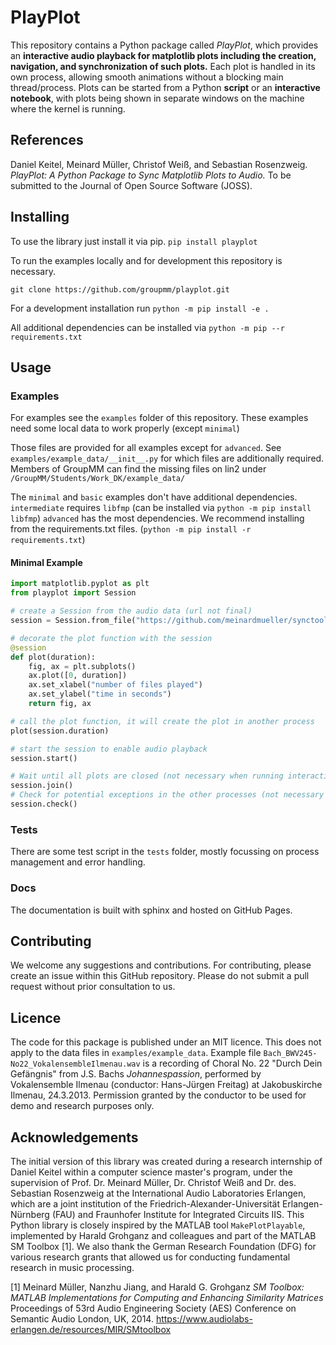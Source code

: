 # PlayPlot

This repository contains a Python package called _PlayPlot_, 
which provides an __interactive audio playback for matplotlib plots including the creation, navigation, and synchronization of such plots.__
Each plot is handled in its own process, allowing smooth animations without a blocking main thread/process.
Plots can be started from a Python __script__ or an __interactive notebook__, with plots being shown in separate windows on the machine
where the kernel is running.


## References

Daniel Keitel, Meinard Müller, Christof Weiß, and Sebastian Rosenzweig.
_PlayPlot: A Python Package to Sync Matplotlib Plots to Audio._
To be submitted to the Journal of Open Source Software (JOSS).

## Installing

To use the library just install it via pip.
```pip install playplot```

To run the examples locally and for development this repository is necessary.

```git clone https://github.com/groupmm/playplot.git```

For a development installation run ```python -m pip install -e .```

All additional dependencies can be installed via ```python -m pip --r requirements.txt```

## Usage

### Examples

For examples see the `examples` folder of this repository.
These examples need some local data to work properly (except ``minimal``)

Those files are provided for all examples except for ``advanced``.
See ``examples/example_data/__init__.py`` for which files are additionally required. 
Members of GroupMM can find the missing files on lin2 under ``/GroupMM/Students/Work_DK/example_data/``

The ``minimal`` and ``basic`` examples don't have additional dependencies.
``intermediate`` requires ``libfmp`` (can be installed via ``python -m pip install libfmp``)
``advanced`` has the most dependencies. We recommend installing from the requirements.txt files. (``python -m pip install -r requirements.txt``) 

#### Minimal Example

```python
import matplotlib.pyplot as plt
from playplot import Session

# create a Session from the audio data (url not final)
session = Session.from_file("https://github.com/meinardmueller/synctoolbox/blob/master/data_music/Schubert_D911-01_HU33.wav?raw=true")

# decorate the plot function with the session
@session
def plot(duration):
    fig, ax = plt.subplots()
    ax.plot([0, duration])
    ax.set_xlabel("number of files played")
    ax.set_ylabel("time in seconds")
    return fig, ax

# call the plot function, it will create the plot in another process
plot(session.duration)

# start the session to enable audio playback
session.start()

# Wait until all plots are closed (not necessary when running interactive)
session.join()
# Check for potential exceptions in the other processes (not necessary when running interactive, an error msg will be displayed)
session.check()
```

### Tests
There are some test script in the `tests` folder, mostly focussing on process management and error handling.

### Docs
The documentation is built with sphinx and hosted on GitHub Pages.

## Contributing
We welcome any suggestions and contributions.
For contributing, please create an issue within this GitHub repository.
Please do not submit a pull request without prior consultation to us.

## Licence
The code for this package is published under an MIT licence.
This does not apply to the data files in ``examples/example_data``.
Example file ``Bach_BWV245-No22_VokalensembleIlmenau.wav`` is a recording of Choral No. 22 "Durch Dein Gefängnis" from J.S. Bachs _Johannespassion_, performed by Vokalensemble Ilmenau (conductor: Hans-Jürgen Freitag) at Jakobuskirche Ilmenau, 24.3.2013. Permission granted by the conductor to be used for demo and research purposes only.

## Acknowledgements
The initial version of this library was created during a research internship of Daniel Keitel within a computer science master's program, under the supervision of Prof. Dr. Meinard Müller, Dr. Christof Weiß and Dr. des. Sebastian Rosenzweig at 
the International Audio Laboratories Erlangen, which are a joint institution of the Friedrich-Alexander-Universität Erlangen-Nürnberg (FAU) and Fraunhofer Institute for Integrated Circuits IIS. 
This Python library is closely inspired by the MATLAB tool ``MakePlotPlayable``, implemented by Harald Grohganz and colleagues and part of the MATLAB SM Toolbox [1].
We also thank the German Research Foundation (DFG) for various research grants that allowed us for conducting fundamental research in music processing.

[1] Meinard Müller, Nanzhu Jiang, and Harald G. Grohganz
_SM Toolbox: MATLAB Implementations for Computing and Enhancing Similarity Matrices_
Proceedings of 53rd Audio Engineering Society (AES) Conference on Semantic Audio
London, UK, 2014.
https://www.audiolabs-erlangen.de/resources/MIR/SMtoolbox
